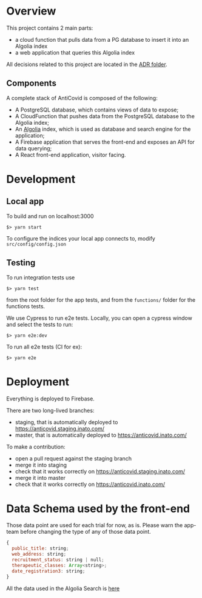# Overview

This project contains 2 main parts:

- a cloud function that pulls data from a PG database to insert it into an Algolia index
- a web application that queries this Algolia index

All decisions related to this project are located in the [ADR folder](https://github.com/inato/inato-anticovid/tree/staging/adr).

## Components

A complete stack of AntiCovid is composed of the following:
- A PostgreSQL database, which contains views of data to expose;
- A CloudFunction that pushes data from the PostgreSQL database to the Algolia index;
- An [Algolia](https://www.algolia.com/) index, which is used as database and search engine for the application;
- A Firebase application that serves the front-end and exposes an API for data querying;
- A React front-end application, visitor facing.

# Development

## Local app

To build and run on localhost:3000

```
$> yarn start
```

To configure the indices your local app connects to, modify `src/config/config.json`

## Testing

To run integration tests use

```
$> yarn test
```

from the root folder for the app tests, and from the `functions/` folder for the functions tests.

We use Cypress to run e2e tests. Locally, you can open a cypress window and select the tests to run:

```
$> yarn e2e:dev
```

To run all e2e tests (CI for ex):

```
$> yarn e2e
```

# Deployment

Everything is deployed to Firebase.

There are two long-lived branches:

- staging, that is automatically deployed to https://anticovid.staging.inato.com/
- master, that is automatically deployed to https://anticovid.inato.com/

To make a contribution:

- open a pull request against the staging branch
- merge it into staging
- check that it works correctly on https://anticovid.staging.inato.com/
- merge it into master
- check that it works correctly on https://anticovid.inato.com/

# Data Schema used by the front-end

Those data point are used for each trial for now, as is.
Please warn the app-team before changing the type of any of those data point.

```javascript
{
  public_title: string;
  web_address: string;
  recruitment_status: string | null;
  therapeutic_classes: Array<string>;
  date_registration3: string;
}
```

All the data used in the Algolia Search is [here](https://www.algolia.com/apps/QC98I887KP/explorer/configuration/prod_data/searchable-attributes)
